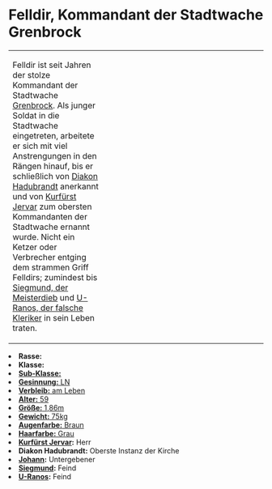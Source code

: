 # Felldir, Kommandant der Stadtwache Grenbrock

<primary-label ref="npc"/>

<secondary-label ref="faergria"/>

<secondary-label ref="thaugrien"/>

<secondary-label ref="justicia"/>

<table>
<tr><td>
<p>
Felldir ist seit Jahren der stolze Kommandant der Stadtwache <a href="Northern-Grenbrock.md">Grenbrock</a>. Als junger
Soldat in die Stadtwache eingetreten, arbeitete er sich mit viel Anstrengungen in den Rängen hinauf, bis er schließlich
von <a href="Hadubrandt.md">Diakon Hadubrandt</a> anerkannt und von <a href="Jervar.md">Kurfürst Jervar</a> zum obersten
Kommandanten der Stadtwache ernannt wurde. Nicht ein Ketzer oder Verbrecher entging dem strammen Griff Felldirs;
zumindest bis <a href="Siegmund.md">Siegmund, der Meisterdieb</a> und
<a href="U-Ranos.md">U-Ranos, der falsche Kleriker</a> in sein Leben traten.
</p>

</td><td width="300">
<!-- Edit here -->
<img src="felldir.png" alt="" />
</td></tr>
</table>

<procedure title="Allgemeine Informationen">
<list columns="2">
<li><b>Rasse:</b> <a href="Folks.md" anchor="menschen"></a></li>
<li><b>Klasse:</b> <a href="Classes.md" anchor="paladin"/></li>
<li><b>Sub-Klasse:</b> <a href="Classes.md" anchor="ritter"/></li>
<li><b>Gesinnung:</b> LN</li>
<li><b>Verbleib:</b> am Leben</li>
</list>
</procedure>

<procedure title="Aussehen">
<list columns="3">
<li><b>Alter:</b> 59</li>
<li><b>Größe:</b> 1,86m</li>
<li><b>Gewicht:</b> 75kg</li>
<li><b>Augenfarbe:</b> Braun</li>
<li><b>Haarfarbe:</b> Grau</li>
</list>
</procedure>

<procedure title="Beziehungen">
<list columns="2">
<li><b><a href="Jervar.md">Kurfürst Jervar</a>:</b> Herr</li>
<li><b>Diakon Hadubrandt:</b> Oberste Instanz der Kirche</li>
<li><b><a href="Johann.md">Johann</a>:</b> Untergebener</li>
<li><b><a href="Siegmund.md">Siegmund</a>:</b> Feind</li>
<li><b><a href="U-Ranos.md">U-Ranos</a>:</b> Feind</li>
</list>
</procedure>

<!--
## Notizen

- **Ziele:** 
- **Geheimnisse:** 
-->